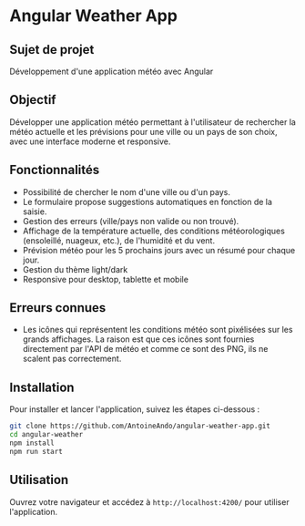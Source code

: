 # Angular Weather App

## Sujet de projet

Développement d'une application météo avec Angular

## Objectif

Développer une application météo permettant à l'utilisateur de rechercher la météo actuelle et les prévisions pour une ville ou un pays de son choix, avec une interface moderne et responsive.

## Fonctionnalités

- Possibilité de chercher le nom d'une ville ou d'un pays.
- Le formulaire propose suggestions automatiques en fonction de la saisie.
- Gestion des erreurs (ville/pays non valide ou non trouvé).
- Affichage de la température actuelle, des conditions météorologiques (ensoleillé, nuageux, etc.), de l'humidité et du vent.
- Prévision météo pour les 5 prochains jours avec un résumé pour chaque jour.
- Gestion du thème light/dark
- Responsive pour desktop, tablette et mobile

## Erreurs connues

- Les icônes qui représentent les conditions météo sont pixélisées sur les grands affichages.
  La raison est que ces icônes sont fournies directement par l'API de météo et comme ce sont des PNG, ils ne scalent pas correctement.

## Installation

Pour installer et lancer l'application, suivez les étapes ci-dessous :

```bash
git clone https://github.com/AntoineAndo/angular-weather-app.git
cd angular-weather
npm install
npm run start
```

## Utilisation

Ouvrez votre navigateur et accédez à `http://localhost:4200/` pour utiliser l'application.
